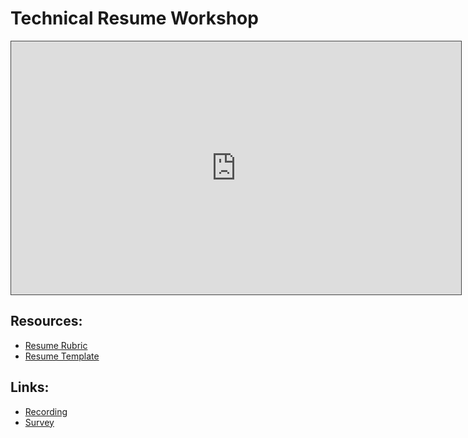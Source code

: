 # Technical Resume Workshop

<iframe src="https://adaacademy.hosted.panopto.com/Panopto/Pages/Embed.aspx?id=cb6e6035-eb49-4024-a1da-adba0183a2aa&autoplay=false&offerviewer=true&showtitle=true&showbrand=false&captions=true&interactivity=all" height="405" width="720" style="border: 1px solid #464646;" allowfullscreen allow="autoplay"></iframe>

## Resources: 
- [Resume Rubric](https://docs.google.com/document/d/1BVqiq-oKUkqo_eeVizCw5MJWJU3Mdz-iPlnQaaeM7Z8/edit)
- [Resume Template](https://docs.google.com/document/d/1ALP6B0c6lw_cWEvIEhXlAC5Hsbq9zcvQ/edit)

## Links:
- [Recording](https://adaacademy.hosted.panopto.com/Panopto/Pages/Viewer.aspx?id=cb6e6035-eb49-4024-a1da-adba0183a2aa)
- [Survey](https://docs.google.com/forms/d/e/1FAIpQLSd0x6uoQj2qFWJbs7q04bUCVblh1fZbwN2SAMApxh9uRp7MCw/viewform?usp=sf_link)

